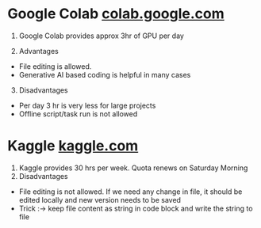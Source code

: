# Google Colab [colab.google.com](https://colab.google.com)

1. Google Colab provides approx 3hr of GPU per day

2. Advantages
- File editing is allowed.
- Generative AI based coding is helpful in many cases

3. Disadvantages
- Per day 3 hr is very less for large projects
- Offline script/task run is not allowed

# Kaggle [kaggle.com](https://kaggle.com)

1. Kaggle provides 30 hrs per week. Quota renews on Saturday Morning
2. Disadvantages
- File editing is not allowed. If we need any change in file, it should be edited locally and new version needs to be saved
- Trick :-> keep file content as string in code block and write the string to file 
